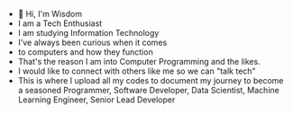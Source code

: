 - 👋 Hi, I'm Wisdom
- I am a Tech Enthusiast
- I am studying Information Technology
- I've always been curious when it comes
- to computers and how they function
- That's the reason I am into Computer Programming and the likes.
- I would like to connect with others like me so we can "talk tech"
- This is where I upload all my codes to document my journey to become a seasoned Programmer, Software Developer, Data Scientist, Machine Learning Engineer, Senior Lead Developer

<!---
WisdomAmuzu/WisdomAmuzu is a ✨ special ✨ repository because its `README.md` (this file) appears on your GitHub profile.
You can click the Preview link to take a look at your changes.
--->
